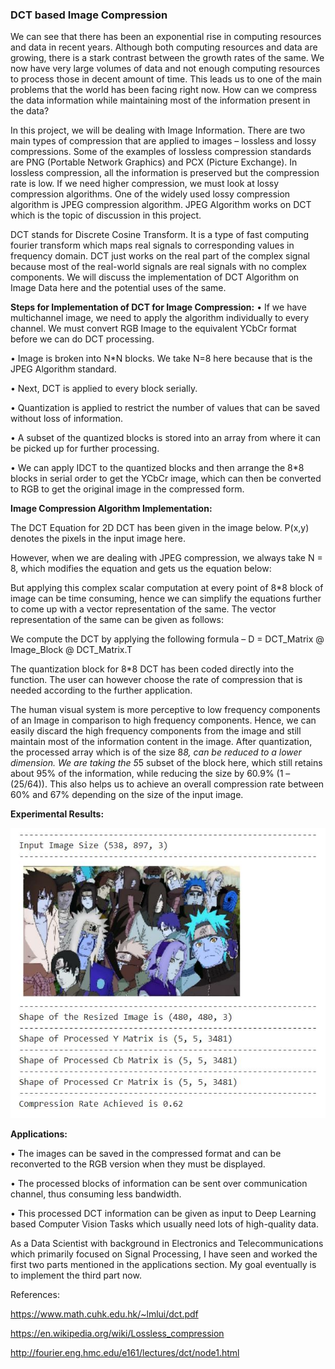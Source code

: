 ### DCT based Image Compression 
We can see that there has been an exponential rise in computing resources and data in recent years. Although both computing resources and data are growing, there is a stark contrast between the growth rates of the same. We now have very large volumes of data and not enough computing resources to process those in decent amount of time. This leads us to one of the main problems that the world has been facing right now. How can we compress the data information while maintaining most of the information present in the data? 

In this project, we will be dealing with Image Information. There are two main types of compression that are applied to images – lossless and lossy compressions. Some of the examples of lossless compression standards are PNG (Portable Network Graphics) and PCX (Picture Exchange). In lossless compression, all the information is preserved but the compression rate is low. If we need higher compression, we must look at lossy compression algorithms. One of the widely used lossy compression algorithm is JPEG compression algorithm. JPEG Algorithm works on DCT which is the topic of discussion in this project. 

DCT stands for Discrete Cosine Transform. It is a type of fast computing fourier transform which maps real signals to corresponding values in frequency domain. DCT just works on the real part of the complex signal because most of the real-world signals are real signals with no complex components. We will discuss the implementation of DCT Algorithm on Image Data here and the potential uses of the same.


**Steps for Implementation of DCT for Image Compression:**
•	If we have multichannel image, we need to apply the algorithm individually to every channel. We must convert RGB Image to the equivalent YCbCr format before we can do DCT processing. 

•	Image is broken into N*N blocks. We take N=8 here because that is the JPEG Algorithm standard.

•	Next, DCT is applied to every block serially.

•	Quantization is applied to restrict the number of values that can be saved without loss of information.

•	A subset of the quantized blocks is stored into an array from where it can be picked up for further processing.

•	We can apply IDCT to the quantized blocks and then arrange the 8*8 blocks in serial order to get the YCbCr image, which can then be converted to RGB to get the original image in the compressed form.


**Image Compression Algorithm Implementation:**

The DCT Equation for 2D DCT has been given in the image below. P(x,y) denotes the pixels in the input image here. 

However, when we are dealing with JPEG compression, we always take N = 8, which modifies the equation and gets us the equation below:

But applying this complex scalar computation at every point of 8*8 block of image can be time consuming, hence we can simplify the equations further to come up with a vector representation of the same. The vector representation of the same can be given as follows:

We compute the DCT by applying the following formula – 
D = DCT_Matrix @ Image_Block @ DCT_Matrix.T

The quantization block for 8*8 DCT has been coded directly into the function. The user can however choose the rate of compression that is needed according to the further application. 

The human visual system is more perceptive to low frequency components of an Image in comparison to high frequency components. Hence, we can easily discard the high frequency components from the image and still maintain most of the information content in the image. After quantization, the processed array which is of the size 8*8, can be reduced to a lower dimension. We are taking the 5*5 subset of the block here, which still retains about 95% of the information, while reducing the size by 60.9% (1 – (25/64)). This also helps us to achieve an overall compression rate between 60% and 67% depending on the size of the input image.

**Experimental Results:**

![Experimental Result 1](https://github.com/ojaashampiholi/DCT_Analysis/blob/main/results/result_1.JPG?raw=true)


**Applications:**

•	The images can be saved in the compressed format and can be reconverted to the RGB version when they must be displayed.

•	The processed blocks of information can be sent over communication channel, thus consuming less bandwidth.

•	This processed DCT information can be given as input to Deep Learning based Computer Vision Tasks which usually need lots of high-quality data. 


As a Data Scientist with background in Electronics and Telecommunications which primarily focused on Signal Processing, I have seen and worked the first two parts mentioned in the applications section. My goal eventually is to implement the third part now.

References:

https://www.math.cuhk.edu.hk/~lmlui/dct.pdf

https://en.wikipedia.org/wiki/Lossless_compression

http://fourier.eng.hmc.edu/e161/lectures/dct/node1.html

